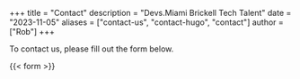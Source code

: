 +++
title = "Contact"
description = "Devs.Miami Brickell Tech Talent"
date = "2023-11-05"
aliases = ["contact-us", "contact-hugo", "contact"]
author = ["Rob"]
+++

To contact us, please fill out the form below.

{{< form >}}
